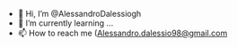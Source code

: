 - 👋 Hi, I’m @AlessandroDalessiogh
- 🌱 I’m currently learning ...
- 📫 How to reach me (Alessandro.dalessio98@gmail.com




